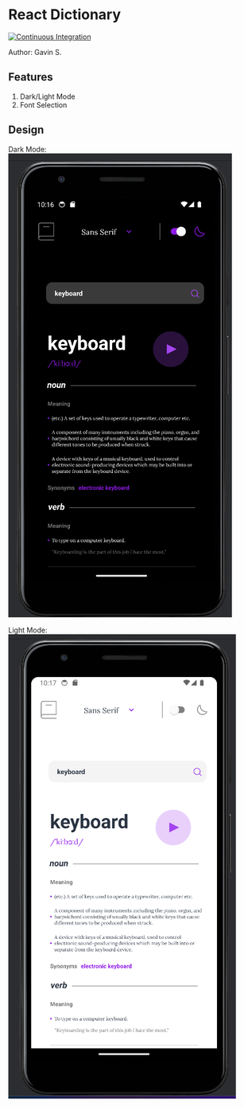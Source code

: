 # React Dictionary
[![Continuous Integration](https://github.com/blue2cat/react-dictionary/actions/workflows/ci.yml/badge.svg)](https://github.com/blue2cat/react-dictionary/actions/workflows/ci.yml)

Author: Gavin S.

## Features
1. Dark/Light Mode
2. Font Selection

## Design
Dark Mode:
![](./design/image1.png)

Light Mode:
![](./design/image2.png)
